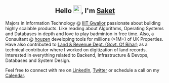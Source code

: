 <!-- ### Hi, I'm Saket! &nbsp;&nbsp;<sup> &#12299;I love to code and build cool products. Currently, learning AWS Infrastructure.</sup> -->

<h2 align="center">Hello <img src="https://github.com/TheDudeThatCode/TheDudeThatCode/blob/master/Assets/Hi.gif" width="25px">, I'm <a href=https://saketsaumya.info target="blank">Saket</a> </h2>

<p>
Majors in Information Technology @ <a href=https://iiitm.ac.in target="blank">IIIT Gwalior</a> passionate about building highly scalable products. Like reading about Algorithms, Operating Systems and Databases in depth and love to play badminton in free time. Also, a Consultant @ <a href=https://houzen.co.uk target="blank">houzen</a> developing tools for millions (>1M+) of UK Properties. Have also contributed to <a href=http://biharbhumi.bihar.gov.in/Biharbhumi/ target="blank">Land & Revenue Dept. (Govt. Of Bihar)</a> as a technical contributor where I worked on digitization of land records. Interested in everything related to Backend, Infrastructure & Devops, Databases and System Design.
  
Feel free to connect with me on <a href=https://www.linkedin.com/in/saket13/ target="blank">LinkedIn</a>,  <a href=https://www.twitter.com/saket13_/ target="blank">Twitter</a> or schedule a call on my <a href=https://calendly.com/saket13/talk-to-saket target="blank">Calendar</a>.
  
</p>



